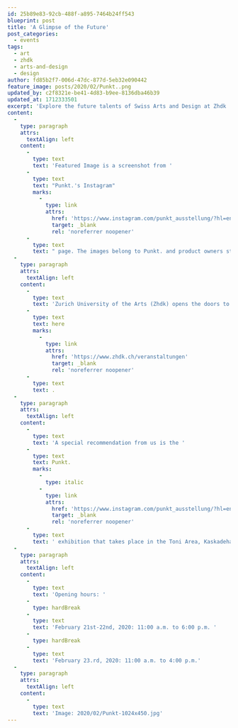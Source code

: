 ```yaml
---
id: 25b89e83-92cb-488f-a895-7464b24ff543
blueprint: post
title: 'A Glimpse of the Future'
post_categories:
  - events
tags:
  - art
  - zhdk
  - arts-and-design
  - design
author: fd85b2f7-006d-47dc-877d-5eb32e090442
feature_image: posts/2020/02/Punkt..png
updated_by: c2f8321e-be41-4d83-b9ee-8136dba46b39
updated_at: 1712333501
excerpt: 'Explore the future talents of Swiss Arts and Design at Zhdk '
content:
  -
    type: paragraph
    attrs:
      textAlign: left
    content:
      -
        type: text
        text: 'Featured Image is a screenshot from '
      -
        type: text
        text: "Punkt.'s Instagram"
        marks:
          -
            type: link
            attrs:
              href: 'https://www.instagram.com/punkt_ausstellung/?hl=en'
              target: _blank
              rel: 'noreferrer noopener'
      -
        type: text
        text: " page. The images belong to Punkt. and product owners stated under each image on Punkt.'s Instagram."
  -
    type: paragraph
    attrs:
      textAlign: left
    content:
      -
        type: text
        text: 'Zurich University of the Arts (Zhdk) opens the doors to exhibitions with art and design pieces made by students. See all the exhibitions '
      -
        type: text
        text: here
        marks:
          -
            type: link
            attrs:
              href: 'https://www.zhdk.ch/veranstaltungen'
              target: _blank
              rel: 'noreferrer noopener'
      -
        type: text
        text: .
  -
    type: paragraph
    attrs:
      textAlign: left
    content:
      -
        type: text
        text: 'A special recommendation from us is the '
      -
        type: text
        text: Punkt.
        marks:
          -
            type: italic
          -
            type: link
            attrs:
              href: 'https://www.instagram.com/punkt_ausstellung/?hl=en'
              target: _blank
              rel: 'noreferrer noopener'
      -
        type: text
        text: ' exhibition that takes place in the Toni Area, Kaskadehalle, level 5, at Pfingstweidstrasse 96, 8005 Zurich. It opens on February 20th, 2020 from 6 p.m. with music and bar. and goes on until February 23rd.'
  -
    type: paragraph
    attrs:
      textAlign: left
    content:
      -
        type: text
        text: 'Opening hours: '
      -
        type: hardBreak
      -
        type: text
        text: 'February 21st-22nd, 2020: 11:00 a.m. to 6:00 p.m. '
      -
        type: hardBreak
      -
        type: text
        text: 'February 23.rd, 2020: 11:00 a.m. to 4:00 p.m.'
  -
    type: paragraph
    attrs:
      textAlign: left
    content:
      -
        type: text
        text: 'Image: 2020/02/Punkt-1024x450.jpg'
---
```

